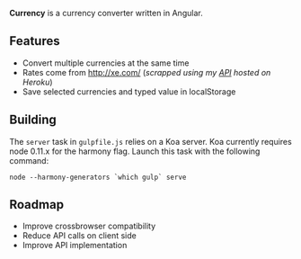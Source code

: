**Currency** is a currency converter written in Angular.

Features
---

- Convert multiple currencies at the same time
- Rates come from http://xe.com/ (*scrapped using my [API](https://github.com/pioug/currency/blob/master/api/index.js) hosted on Heroku*)
- Save selected currencies and typed value in localStorage

Building
---

The `server` task in `gulpfile.js` relies on a Koa server. Koa currently requires node 0.11.x for the harmony flag. Launch this task with the following command:

```
node --harmony-generators `which gulp` serve
```

Roadmap
---

- Improve crossbrowser compatibility
- Reduce API calls on client side
- Improve API implementation
